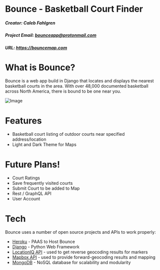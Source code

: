 # Bounce - Basketball Court Finder
##### Creator: Caleb Fahlgren
##### Project Email: bounceapp@protonmail.com
##### URL: https://bouncemap.com
 
# What is Bounce?

Bounce is a web app build in Django that locates and displays the nearest basketball courts in the area. With over 48,000 documented basketball across North America, there is bound to be one near you.

![Image](https://i.ibb.co/Mp1dxwB/readme.jpg)

# Features
  - Basketball court listing of outdoor courts near specified address/location
  - Light and Dark Theme for Maps

# Future Plans!
  - Court Ratings
  - Save frequently visited courts
  - Submit Court to be added to Map
  - Rest / GraphQL API
  - User Account

# Tech
Bounce uses a number of open source projects and APIs to work properly:
* [Heroku](https://www.heroku.com/) - PAAS to Host Bounce
* [Django](https://www.djangoproject.com/) - Python Web Framework
* [LocationIQ API](https://locationiq.com/) - used to get reverse geocoding results for markers
* [Mapbox API](https://www.mapbox.com) - used to provide forward-geocoding results and mapping
* [MongoDB](https://www.mongodb.com/) - NoSQL database for scalability and modularity